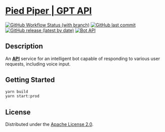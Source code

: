 # [Pied Piper | GPT API](https://elements.getpostman.com/redirect?entityId=11550896-7b15ed5b-e344-4749-b867-479d730ec4a1&entityType=collection)

[![GitHub Workflow Status (with branch)](https://img.shields.io/github/actions/workflow/status/mikita-kandratsyeu/chat-gpt-bot/ci.yml?branch=main&style=for-the-badge)](https://github.com/mikita-kandratsyeu/chat-gpt-bot/actions)
[![GitHub last commit](https://img.shields.io/github/last-commit/mikita-kandratsyeu/chat-gpt-bot?style=for-the-badge)](https://github.com/mikita-kandratsyeu/chat-gpt-bot/commits/main)
[![GitHub release (latest by date)](https://img.shields.io/github/v/release/mikita-kandratsyeu/chat-gpt-bot?style=for-the-badge)](https://github.com/mikita-kandratsyeu/chat-gpt-bot/releases)
[![Bot API](https://img.shields.io/badge/Bot%20API-6.7-blue?logo=telegram&style=for-the-badge&labelColor=000&color=3b82f6&)](https://core.telegram.org/bots/api)
## Description
An [**API**](https://elements.getpostman.com/redirect?entityId=11550896-7b15ed5b-e344-4749-b867-479d730ec4a1&entityType=collection) service for an intelligent bot capable of responding to various user requests, including voice input.
## Getting Started
```bash
yarn build
yarn start:prod
```
## License
Distributed under the [Apache License 2.0](LICENSE).
